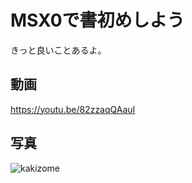 # MSX0で書初めしよう
きっと良いことあるよ。

## 動画
https://youtu.be/82zzaqQAauI

## 写真
![kakizome](https://github.com/msx-sample-code-space/for_msx0/assets/124578804/caa41d26-c702-417e-bca2-9b3b9de74354)

